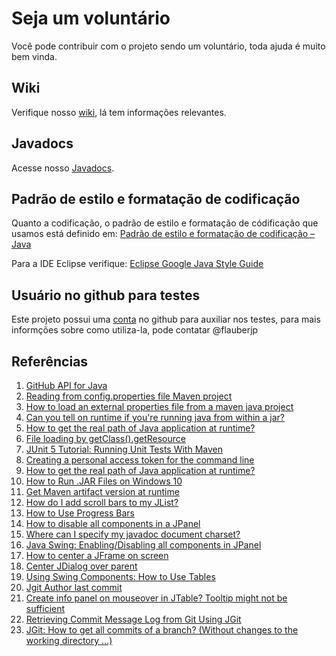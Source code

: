 # Seja um voluntário

Você pode contribuir com o projeto sendo um voluntário, toda ajuda é muito bem vinda.

## Wiki
Verifique nosso [wiki](https://github.com/flauberjp/my-git-usage-evidences/wiki), lá tem informações relevantes.

## Javadocs
Acesse nosso [Javadocs](https://flauberjp.github.io/my-git-usage-evidences/docs).

## Padrão de estilo e formatação de codificação
Quanto a codificação, o padrão de estilo e formatação de códificação que usamos está definido em: [Padrão de estilo e formatação de codificação – Java](https://flauberjp.wordpress.com/2020/06/06/padrao-de-estilo-e-formatacao-de-codificacao-java/)  

Para a IDE Eclipse verifique: [Eclipse Google Java Style Guide](http://www.practicesofmastery.com/post/eclipse-google-java-style-guide/)

## Usuário no github para testes

Este projeto possui uma [conta](https://github.com/mygitusageevicencesapp) no github para auxiliar nos testes, para mais informções sobre como utiliza-la, pode contatar @flauberjp
  

## Referências
1. [GitHub API for Java](https://github-api.kohsuke.org/)
2. [Reading from config.properties file Maven project](https://stackoverflow.com/questions/35008377/reading-from-config-properties-file-maven-project)
3. [How to load an external properties file from a maven java project](https://stackoverflow.com/questions/34712885/how-to-load-an-external-properties-file-from-a-maven-java-project)
4. [Can you tell on runtime if you're running java from within a jar?](https://stackoverflow.com/questions/482560/can-you-tell-on-runtime-if-youre-running-java-from-within-a-jar)
5. [How to get the real path of Java application at runtime?](https://stackoverflow.com/questions/4032957/how-to-get-the-real-path-of-java-application-at-runtime)
6. [File loading by getClass().getResource](https://stackoverflow.com/questions/14089146/file-loading-by-getclass-getresource)
7. [JUnit 5 Tutorial: Running Unit Tests With Maven](https://www.petrikainulainen.net/programming/testing/junit-5-tutorial-running-unit-tests-with-maven/)
8. [Creating a personal access token for the command line](https://help.github.com/en/github/authenticating-to-github/creating-a-personal-access-token-for-the-command-line)
9. [How to get the real path of Java application at runtime?](https://stackoverflow.com/a/43553093/6771132)
10. [How to Run .JAR Files on Windows 10](https://appuals.com/how-to-run-jar-files-on-windows-10/)
11. [Get Maven artifact version at runtime](https://stackoverflow.com/a/2713013/6771132)
12. [How do I add scroll bars to my JList?](http://helpdesk.objects.com.au/java/how-do-i-add-scroll-bars-to-my-jlist)
13. [How to Use Progress Bars](https://docs.oracle.com/javase/tutorial/uiswing/components/progress.html#bars)
14. [How to disable all components in a JPanel](https://stackoverflow.com/a/39909519/6771132)
15. [Where can I specify my javadoc document charset?](https://stackoverflow.com/questions/13302881/where-can-i-specify-my-javadoc-document-charset)
16. [Java Swing: Enabling/Disabling all components in JPanel](https://stackoverflow.com/a/10986504/6771132)
17. [How to center a JFrame on screen](https://alvinalexander.com/blog/post/jfc-swing/how-center-jframe-java-swing/)
18. [Center JDialog over parent](https://stackoverflow.com/questions/10030947/center-jdialog-over-parent)
19. [Using Swing Components: How to Use Tables](https://docs.oracle.com/javase/tutorial/uiswing/components/table.html#combobox)
20. [Jgit Author last commit](https://stackoverflow.com/a/45954947/6771132)
21. [Create info panel on mouseover in JTable? Tooltip might not be sufficient](https://stackoverflow.com/a/11532503/6771132)
22. [Retrieving Commit Message Log from Git Using JGit](https://stackoverflow.com/a/24671762/6771132)
23. [JGit: How to get all commits of a branch? (Without changes to the working directory …)](https://stackoverflow.com/a/15844693/6771132)
